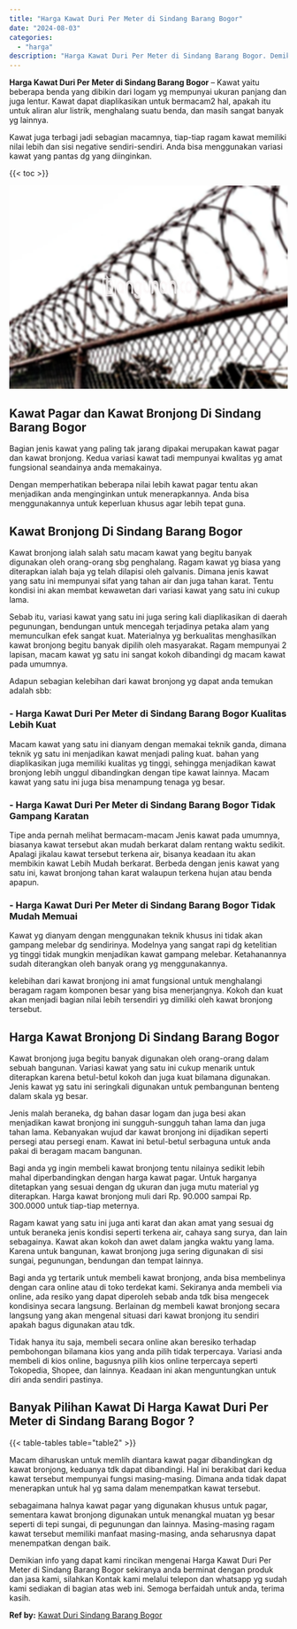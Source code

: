 ```yaml
---
title: "Harga Kawat Duri Per Meter di Sindang Barang Bogor"
date: "2024-08-03"
categories: 
  - "harga"
description: "Harga Kawat Duri Per Meter di Sindang Barang Bogor. Demikian info yang dapat kami rincikan mengenai Harga Kawat Duri Per Meter di Sindang Barang Bogor sekira..."
---
```


**Harga Kawat Duri Per Meter di Sindang Barang Bogor** – Kawat yaitu beberapa benda yang dibikin dari logam yg mempunyai ukuran panjang dan juga lentur. Kawat dapat diaplikasikan untuk bermacam2 hal, apakah itu untuk aliran alur listrik, menghalang suatu benda, dan masih sangat banyak yg lainnya.

Kawat juga terbagi jadi sebagian macamnya, tiap-tiap ragam kawat memiliki nilai lebih dan sisi negative sendiri-sendiri. Anda bisa menggunakan variasi kawat yang pantas dg yang diinginkan.

{{< toc >}}

![Harga Kawat Duri Per Meter di Sindang Barang Bogor](/images/jual-kawat-murah40.png)

## Kawat Pagar dan Kawat Bronjong Di Sindang Barang Bogor

Bagian jenis kawat yang paling tak jarang dipakai merupakan kawat pagar dan kawat bronjong. Kedua variasi kawat tadi mempunyai kwalitas yg amat fungsional seandainya anda memakainya.

Dengan memperhatikan beberapa nilai lebih kawat pagar tentu akan menjadikan anda menginginkan untuk menerapkannya. Anda bisa menggunakannya untuk keperluan khusus agar lebih tepat guna.

## Kawat Bronjong Di Sindang Barang Bogor

Kawat bronjong ialah salah satu macam kawat yang begitu banyak digunakan oleh orang-orang sbg penghalang. Ragam kawat yg biasa yang diterapkan ialah baja yg telah dilapisi oleh galvanis. Dimana jenis kawat yang satu ini mempunyai sifat yang tahan air dan juga tahan karat. Tentu kondisi ini akan membat kewawetan dari variasi kawat yang satu ini cukup lama.

Sebab itu, variasi kawat yang satu ini juga sering kali diaplikasikan di daerah pegunungan, bendungan untuk mencegah terjadinya petaka alam yang memunculkan efek sangat kuat. Materialnya yg berkualitas menghasilkan kawat bronjong begitu banyak dipilih oleh masyarakat. Ragam mempunyai 2 lapisan, macam kawat yg satu ini sangat kokoh dibandingi dg macam kawat pada umumnya.

Adapun sebagian kelebihan dari kawat bronjong yg dapat anda temukan adalah sbb:

### \- Harga Kawat Duri Per Meter di Sindang Barang Bogor Kualitas Lebih Kuat

Macam kawat yang satu ini dianyam dengan memakai teknik ganda, dimana teknik yg satu ini menjadikan kawat menjadi paling kuat. bahan yang diaplikasikan juga memiliki kualitas yg tinggi, sehingga menjadikan kawat bronjong lebih unggul dibandingkan dengan tipe kawat lainnya. Macam kawat yang satu ini juga bisa menampung tenaga yg besar.

### \- Harga Kawat Duri Per Meter di Sindang Barang Bogor Tidak Gampang Karatan

Tipe anda pernah melihat bermacam-macam Jenis kawat pada umumnya, biasanya kawat tersebut akan mudah berkarat dalam rentang waktu sedikit. Apalagi jikalau kawat tersebut terkena air, bisanya keadaan itu akan membikin kawat Lebih Mudah berkarat. Berbeda dengan jenis kawat yang satu ini, kawat bronjong tahan karat walaupun terkena hujan atau benda apapun.

### \- Harga Kawat Duri Per Meter di Sindang Barang Bogor Tidak Mudah Memuai

Kawat yg dianyam dengan menggunakan teknik khusus ini tidak akan gampang melebar dg sendirinya. Modelnya yang sangat rapi dg ketelitian yg tinggi tidak mungkin menjadikan kawat gampang melebar. Ketahanannya sudah diterangkan oleh banyak orang yg menggunakannya.

kelebihan dari kawat bronjong ini amat fungsional untuk menghalangi beragam ragam komponen besar yang bisa menerjangnya. Kokoh dan kuat akan menjadi bagian nilai lebih tersendiri yg dimiliki oleh kawat bronjong tersebut.

## Harga Kawat Bronjong Di Sindang Barang Bogor

Kawat bronjong juga begitu banyak digunakan oleh orang-orang dalam sebuah bangunan. Variasi kawat yang satu ini cukup menarik untuk diterapkan karena betul-betul kokoh dan juga kuat bilamana digunakan. Jenis kawat yg satu ini seringkali digunakan untuk pembangunan benteng dalam skala yg besar.

Jenis malah beraneka, dg bahan dasar logam dan juga besi akan menjadikan kawat bronjong ini sungguh-sungguh tahan lama dan juga tahan lama. Kebanyakan wujud dar kawat bronjong ini dijadikan seperti persegi atau persegi enam. Kawat ini betul-betul serbaguna untuk anda pakai di beragam macam bangunan.

Bagi anda yg ingin membeli kawat bronjong tentu nilainya sedikit lebih mahal diperbandingkan dengan harga kawat pagar. Untuk harganya ditetapkan yang sesuai dengan dg ukuran dan juga mutu material yg diterapkan. Harga kawat bronjong muli dari Rp. 90.000 sampai Rp. 300.0000 untuk tiap-tiap meternya.

Ragam kawat yang satu ini juga anti karat dan akan amat yang sesuai dg untuk beraneka jenis kondisi seperti terkena air, cahaya sang surya, dan lain sebagainya. Kawat akan kokoh dan awet dalam jangka waktu yang lama. Karena untuk bangunan, kawat bronjong juga sering digunakan di sisi sungai, pegunungan, bendungan dan tempat lainnya.

Bagi anda yg tertarik untuk membeli kawat bronjong, anda bisa membelinya dengan cara online atau di toko terdekat kami. Sekiranya anda membeli via online, ada resiko yang dapat diperoleh sebab anda tdk bisa mengecek kondisinya secara langsung. Berlainan dg membeli kawat bronjong secara langsung yang akan mengenal situasi dari kawat bronjong itu sendiri apakah bagus digunakan atau tdk.

Tidak hanya itu saja, membeli secara online akan beresiko terhadap pembohongan bilamana kios yang anda pilih tidak terpercaya. Variasi anda membeli di kios online, bagusnya pilih kios online terpercaya seperti Tokopedia, Shopee, dan lainnya. Keadaan ini akan menguntungkan untuk diri anda sendiri pastinya.

## Banyak Pilihan Kawat Di Harga Kawat Duri Per Meter di Sindang Barang Bogor ?

{{< table-tables table="table2" >}}

Macam diharuskan untuk memlih diantara kawat pagar dibandingkan dg kawat bronjong, keduanya tdk dapat dibandingi. Hal ini berakibat dari kedua kawat tersebut mempunyai fungsi masing-masing. Dimana anda tidak dapat menerapkan untuk hal yg sama dalam menempatkan kawat tersebut.

sebagaimana halnya kawat pagar yang digunakan khusus untuk pagar, sementara kawat bronjong digunakan untuk menangkal muatan yg besar seperti di tepi sungai, di pegunungan dan lainnya. Masing-masing ragam kawat tersebut memiliki manfaat masing-masing, anda seharusnya dapat menempatkan dengan baik.

Demikian info yang dapat kami rincikan mengenai Harga Kawat Duri Per Meter di Sindang Barang Bogor sekiranya anda berminat dengan produk dan jasa kami, silahkan Kontak kami melalui telepon dan whatsapp yg sudah kami sediakan di bagian atas web ini. Semoga berfaidah untuk anda, terima kasih.

**Ref by:** [Kawat Duri Sindang Barang Bogor](https://id.wikipedia.org/wiki/Kawat)
